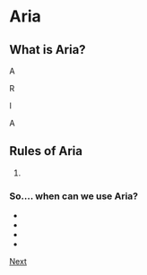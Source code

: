 # Aria

## What is Aria?

A

R

I

A

## Rules of Aria

1.

### So.... when can we use Aria?

-
-
-
-

[Next](./fixing-with-aria.md)
